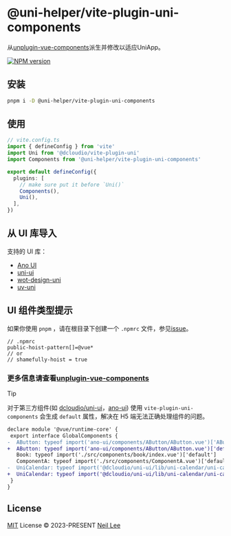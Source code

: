 # @uni-helper/vite-plugin-uni-components

从[unplugin-vue-components](https://github.com/antfu/unplugin-vue-components)派生并修改以适应UniApp。

<a href="https://www.npmjs.com/package/@uni-helper/vite-plugin-uni-components"><img src="https://img.shields.io/npm/v/@uni-helper/vite-plugin-uni-components" alt="NPM version"></a></p>

## 安装

```bash
pnpm i -D @uni-helper/vite-plugin-uni-components
```

## 使用

```ts
// vite.config.ts
import { defineConfig } from 'vite'
import Uni from '@dcloudio/vite-plugin-uni'
import Components from '@uni-helper/vite-plugin-uni-components'

export default defineConfig({
  plugins: [
    // make sure put it before `Uni()`
    Components(),
    Uni(),
  ],
})
```

## 从 UI 库导入

支持的 UI 库：

- [Ano UI](./packages/core/src/_resolvers/ano-ui.ts)
- [uni-ui](./packages/core/src/_resolvers/uni-ui.ts)
- [wot-design-uni](./packages/core/src/_resolvers/wot-design-uni.ts)
- [uv-uni](./packages/core/src/_resolvers/uv-uni.ts)

## UI 组件类型提示

如果你使用 `pnpm` ，请在根目录下创建一个 `.npmrc` 文件，参见[issue](https://github.com/antfu/unplugin-vue-components/issues/389)。

```
// .npmrc
public-hoist-pattern[]=@vue*
// or
// shamefully-hoist = true
```

### 更多信息请查看[unplugin-vue-components](https://github.com/antfu/unplugin-vue-components#installation)

> [!TIP]
> 对于第三方组件(如 [dcloudio/uni-ui](https://github.com/dcloudio/uni-ui)，[ano-ui](https://github.com/ano-ui/ano-ui)) 使用 `vite-plugin-uni-components` 会生成 `default` 属性，解决在 H5 端无法正确处理组件的问题。
>```diff
>declare module '@vue/runtime-core' {
>  export interface GlobalComponents {
>-  AButton: typeof import('ano-ui/components/AButton/AButton.vue')['AButton']
>+  AButton: typeof import('ano-ui/components/AButton/AButton.vue')['default']
>    Book: typeof import('./src/components/book/index.vue')['default']
>    ComponentA: typeof import('./src/components/ComponentA.vue')['default']
>-  UniCalendar: typeof import('@dcloudio/uni-ui/lib/uni-calendar/uni-calendar.vue')['UniCalendar']
>+  UniCalendar: typeof import('@dcloudio/uni-ui/lib/uni-calendar/uni-calendar.vue')['default']
>  }
>}
>```

## License

[MIT](./LICENSE) License &copy; 2023-PRESENT [Neil Lee](https://github.com/zguolee)
